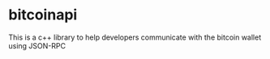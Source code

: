 bitcoinapi
==========

This is a c++ library to help developers communicate with the bitcoin wallet using JSON-RPC
